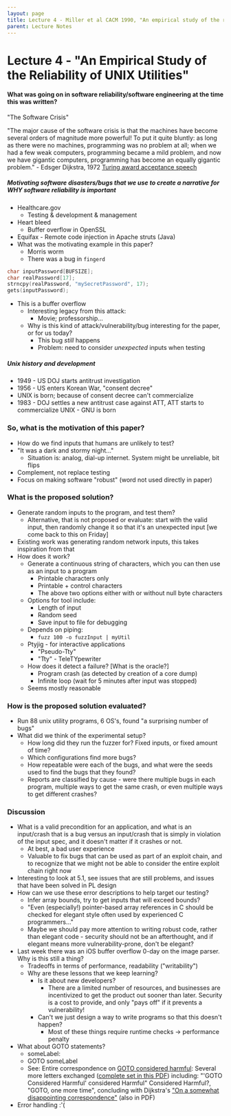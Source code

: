 ```yaml
---
layout: page
title: Lecture 4 - Miller et al CACM 1990, "An empirical study of the reliability of UNIX utilities"
parent: Lecture Notes
---
```


# Lecture 4 - "An Empirical Study of the Reliability of UNIX Utilities"

#### What was going on in software reliability/software engineering at the time this was written?
"The Software Crisis"

"The major cause of the software crisis is that the machines have become several orders of magnitude more powerful! To put it quite bluntly: as long as there were no machines, programming was no problem at all; when we had a few weak computers, programming became a mild problem, and now we have gigantic computers, programming has become an equally gigantic problem." - Edsger Dijkstra, 1972 [Turing award acceptance speech](\0x03)

##### Motivating software disasters/bugs that we use to create a narrative for WHY software reliability is important
* Healthcare.gov 
	* Testing & development & management
* Heart bleed
	* Buffer overflow in OpenSSL
* Equifax - Remote code injection in Apache struts (Java)
* What was the motivating example in this paper?
	* Morris worm
	* There was a bug in `fingerd`
	
```c
char inputPassword[BUFSIZE];
char realPassword[17];
strncpy(realPassword, "mySecretPassword", 17);
gets(inputPassword); 
```
* This is a buffer overflow 
	* Interesting legacy from this attack:
		* Movie; professorship...
	* Why is this kind of attack/vulnerability/bug interesting for the paper, or for us today?
		* This bug *still* happens
		* Problem: need to consider *unexpected* inputs when testing
##### Unix history and development
* 1949 - US DOJ starts antitrust investigation
* 1956 - US enters Korean War, "consent decree"
* UNIX is born; because of consent decree can't commercialize
* 1983 - DOJ settles a new antitrust case against ATT, ATT starts to commercialize UNIX - GNU is born

### So, what is the motivation of this paper?
* How do we find inputs that humans are unlikely to test?
* "It was a dark and stormy night..."
	* Situation is: analog, dial-up internet. System might be unreliable, bit flips
* Complement, not replace testing
* Focus on making software "robust" (word not used directly in paper)

### What is the proposed solution?
* Generate random inputs to the program, and test them?
	* Alternative, that is not proposed or evaluate: start with the valid input, then randomly change it so that it's an unexpected input [we come back to this on Friday]
* Existing work was generating random network inputs, this takes inspiration from that
* How does it work?
	* Generate a continuous string of characters, which you can then use as an input to a program
		* Printable characters only
		* Printable + control characters
		* The above two options either with or without null byte characters
	* Options for tool include:
		* Length of input
		* Random seed
		* Save input to file for debugging
	* Depends on piping:
		* `fuzz 100 -o fuzzInput | myUtil`
	* Ptyjig - for interactive applications
		* "Pseudo-Tty"
		* "Tty" - TeleTYpewriter 
	* How does it detect a failure? [What is the oracle?]
		* Program crash (as detected by creation of a core dump)
		* Infinite loop (wait for 5 minutes after input was stopped)
	* Seems mostly reasonable
	
### How is the proposed solution evaluated?
* Run 88 unix utility programs, 6 OS's, found "a surprising number of bugs"
* What did we think of the experimental setup?
	* How long did they run the fuzzer for? Fixed inputs, or fixed amount of time?
	* Which configurations find more bugs?
	* How repeatable were each of the bugs, and what were the seeds used to find the bugs that they found?
	* Reports are classified by cause - were there multiple bugs in each program, multiple ways to get the same crash, or even multiple ways to get different crashes?

### Discussion
* What is a valid precondition for an application, and what is an input/crash that is a bug versus an input/crash that is simply in violation of the input spec, and it doesn't matter if it crashes or not.
	* At best, a bad user experience
	* Valuable to fix bugs that can be used as part of an exploit chain, and to recognize that we might not be able to consider the entire exploit chain right now
* Interesting to look at 5.1, see issues that are still problems, and issues that have been solved in PL design
* How can we use these error descriptions to help target our testing?
	* Infer array bounds, try to get inputs that will exceed bounds?
	* "Even (especially!) pointer-based array references in C should be checked for elegant style often used by experienced C programmers..."
	* Maybe we should pay more attention to writing robust code, rather than elegant code - security should not be an afterthought, and if elegant means more vulnerability-prone, don't be elegant?
* Last week there was an iOS buffer overflow 0-day on the image parser. Why is this still a thing?
	* Tradeoffs in terms of performance, readability ("writability")
	* Why are these lessons that we keep learning?
		* Is it about new developers?
			* There are a limited number of resources, and businesses are incentivized to get the product out sooner than later. Security is a cost to provide, and only "pays off" if it prevents a vulnerability!
		* Can't we just design a way to write programs so that this doesn't happen?
			* Most of these things require runtime checks -> performance penalty
* What about GOTO statements?
	* someLabel: <someStatement>
	* GOTO someLabel
	* See: Entire correspondence on [GOTO considered harmful](https://homepages.cwi.nl/~storm/teaching/reader/Dijkstra68.pdf): Several more letters exchanged ([complete set in this PDF](https://www2.cs.arizona.edu/classes/cs372/spring17/gotoletters.pdf)) including: "'GOTO Considered Harmful' considered Harmful" Considered Harmful?, "GOTO, one more time", concluding with Dijkstra's ["On a somewhat disappointing correspondence"](https://www.cs.utexas.edu/users/EWD/transcriptions/EWD10xx/EWD1009.html) (also in PDF)
* Error handling :'( 
